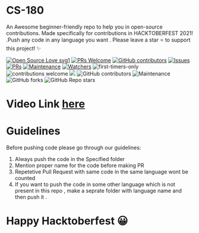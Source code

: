 # CS-180
An Awesome beginner-friendly repo to help you in open-source contributions. Made specifically for contributions in HACKTOBERFEST 2021! .Push any code in any language you want . Please leave a star ⭐ to support this project! ✨

[![Open Source Love svg1](https://badges.frapsoft.com/os/v1/open-source.svg?v=103)](https://github.com/ellerbrock/open-source-badges/)  [![PRs Welcome](https://img.shields.io/badge/PRs-welcome-brightgreen.svg?style=flat-square)](http://makeapullrequest.com) [![GitHub contributors](https://img.shields.io/github/contributors/Naereen/StrapDown.js.svg)](https://GitHub.com/Naereen/StrapDown.js/graphs/contributors/) [![Issues](https://img.shields.io/github/issues/SAMYAK99/CS-180)](https://github.com/SAMYAK99/CS-180/issues) [![PRs](https://img.shields.io/github/issues-pr/SAMYAK99/CS-180)](https://github.com/SAMYAK99/CS-180/pulls) [![Maintenance](https://img.shields.io/maintenance/yes/2021?color=green&logo=github)](https://github.com/SAMYAK99/) [![Watchers](https://img.shields.io/github/watchers/SAMYAK99/CS-180?style=social)](https://github.com/SAMYAK99/CS-180) ![first-timers-only](https://img.shields.io/badge/first--timers--only-friendly-yellow.svg?style=flat) ![contributions welcome](https://img.shields.io/static/v1.svg?label=Contributions&message=Welcome&color=0059b3&style=flat-square) ![](https://img.shields.io/github/repo-size/SamFisher18/CS-180.svg?label=Repo%20size&style=flat-square)&nbsp;![GitHub contributors](https://img.shields.io/github/contributors-anon/SamFisher18/CS-180) ![Maintenance](https://img.shields.io/maintenance/yes/2021) ![GitHub forks](https://img.shields.io/github/forks/SamFisher18/CS-180?style=social) ![GitHub Repo stars](https://img.shields.io/github/stars/SamFisher18/CS-180?style=social) 
</p>

# Video Link [here](https://www.youtube.com/watch?v=8xjmCsdgUhE)

# Guidelines
Before pushing code please go through our guidelines:
1. Always push the code in the Specified folder
2. Mention proper name for the code before making PR
3. Repetetive Pull Request with same code in the same language wont be counted
4. If you want to push the code in some other language  which is not present in this repo , make a seprate folder with language name and then push it . 

# Happy Hacktoberfest 😀
